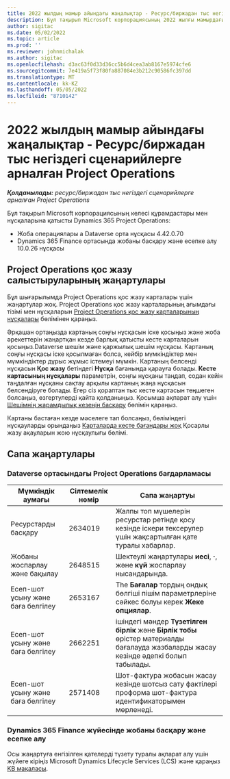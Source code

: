 ```yaml
---
title: 2022 жылдың мамыр айындағы жаңалықтар - Ресурс/биржадан тыс негіздегі сценарийлерге арналған Project Operations
description: Бұл тақырып Microsoft корпорациясының 2022 жылғы мамырдағы шығарылымында қолжетімді сапа жаңартулары туралы ақпаратты береді Dynamics 365 Project Operations ресурстарға/қорда жоқ сценарийлерге арналған.
author: sigitac
ms.date: 05/02/2022
ms.topic: article
ms.prod: ''
ms.reviewer: johnmichalak
ms.author: sigitac
ms.openlocfilehash: d3ac63f0d33d36cc5b6d4cea3ab8167e5974cfe6
ms.sourcegitcommit: 7e419a5f73f80fa887084e3b212c90586fc397dd
ms.translationtype: MT
ms.contentlocale: kk-KZ
ms.lasthandoff: 05/05/2022
ms.locfileid: "8710142"
---
```

# <a name="whats-new-may-2022---project-operations-for-resourcenon-stocked-based-scenarios"></a>2022 жылдың мамыр айындағы жаңалықтар - Ресурс/биржадан тыс негіздегі сценарийлерге арналған Project Operations

_**Қолданылады:** ресурс/биржадан тыс негіздегі сценарийлерге арналған Project Operations_

Бұл тақырып Microsoft корпорациясының келесі құрамдастары мен нұсқаларына қатысты Dynamics 365 Project Operations:

- Жоба операциялары а Dataverse орта нұсқасы 4.42.0.70
- Dynamics 365 Finance ортасында жобаны басқару және есепке алу 10.0.26 нұсқасы

## <a name="project-operations-dual-write-maps-updates"></a>Project Operations қос жазу салыстыруларының жаңартулары

Бұл шығарылымда Project Operations қос жазу карталары үшін жаңартулар жоқ. Project Operations қос жазу карталарының ағымдағы тізімі мен нұсқаларын [Project Operations қос жазу карталарының нұсқалары](../environment/resource-dual-write-maps.md) бөлімінен қараңыз.

Әрқашан ортаңызда картаның соңғы нұсқасын іске қосыңыз және жоба әрекеттерін жаңартқан кезде барлық қатысты кесте карталарын қосыңыз.Dataverse шешім және қаржылық шешім нұсқасы. Картаның соңғы нұсқасы іске қосылмаған болса, кейбір мүмкіндіктер мен мүмкіндіктер дұрыс жұмыс істемеуі мүмкін. Картаның белсенді нұсқасын **Қос жазу** бетіндегі **Нұсқа** бағанында қарауға болады. **Кесте картасының нұсқалары** параметрін, соңғы нұсқаны таңдап, содан кейін таңдалған нұсқаны сақтау арқылы картаның жаңа нұсқасын белсендіруге болады. Егер сіз қораптан тыс кесте картасын теңшеген болсаңыз, өзгертулерді қайта қолданыңыз. Қосымша ақпарат алу үшін [Шешімнің жарамдылық кезеңін басқару](/dynamics365/fin-ops-core/dev-itpro/data-entities/dual-write/app-lifecycle-management) бөлімін қараңыз.

Картаны бастаған кезде мәселеге тап болсаңыз, бөліміндегі нұсқауларды орындаңыз [Карталарда кесте бағандары жоқ](/dynamics365/fin-ops-core/dev-itpro/data-entities/dual-write/dual-write-troubleshooting-finops-upgrades#missing-table-columns-issue-on-maps) Қосарлы жазу ақауларын жою нұсқаулығы бөлімі.

## <a name="quality-updates"></a>Сапа жаңартулары
### <a name="project-operations-on-dataverse"></a>Dataverse ортасындағы Project Operations бағдарламасы

| Мүмкіндік аумағы | Сілтемелік нөмір | Сапа жаңартуы |
| --- | --- | --- |
| Ресурстарды басқару | 2634019 | Жалпы топ мүшелерін ресурстар ретінде қосу кезінде іскери тексерулер үшін жақсартылған қате туралы хабарлар. |
| Жобаны жоспарлау және бақылау | 2648515 | Шектеулі жаңартулары **иесі**, **·**, және **күй** жоспарлау нысандарында. |
| Есеп-шот ұсыну және баға белгілеу | 2653167 | The **Бағалар** тордың ондық бөлгіші пішім параметрлеріне сәйкес болуы керек **Жеке опциялар**. |
| Есеп-шот ұсыну және баға белгілеу| 2662251 | ішіндегі мәндер **Түзетілген бірлік** және **Бірлік тобы** өрістер материалды бағалауда жазбаларды жасау кезінде әдепкі болып табылады. |
| Есеп-шот ұсыну және баға белгілеу| 2571408 | Шот-фактура жобасын жасау кезінде шотсыз сату фактілері проформа шот-фактура идентификаторымен мөрленеді. |

### <a name="project-management-and-accounting-in-dynamics-365-finance"></a>Dynamics 365 Finance жүйесінде жобаны басқару және есепке алу

Осы жаңартуға енгізілген қателерді түзету туралы ақпарат алу үшін жүйеге кіріңіз Microsoft Dynamics Lifecycle Services (LCS) және қараңыз [KB мақаласы](https://fix.lcs.dynamics.com/Issue/Details?bugId=662864).
